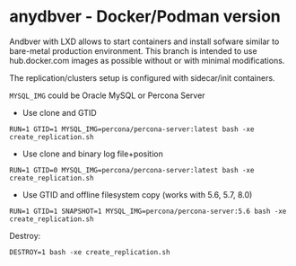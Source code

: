 # anydbver - Docker/Podman version

Andbver with LXD allows to start containers and install sofware similar to bare-metal production environment.
This branch is intended to use hub.docker.com images as possible without or with minimal modifications.

The replication/clusters setup is configured with sidecar/init containers.

`MYSQL_IMG` could be Oracle MySQL or Percona Server

* Use clone and GTID

```
RUN=1 GTID=1 MYSQL_IMG=percona/percona-server:latest bash -xe create_replication.sh
```

* Use clone and binary log file+position

```
RUN=1 GTID=0 MYSQL_IMG=percona/percona-server:latest bash -xe create_replication.sh
```

* Use GTID and offline filesystem copy (works with 5.6, 5.7, 8.0)

```
RUN=1 GTID=1 SNAPSHOT=1 MYSQL_IMG=percona/percona-server:5.6 bash -xe create_replication.sh
```

Destroy:
```
DESTROY=1 bash -xe create_replication.sh
```
